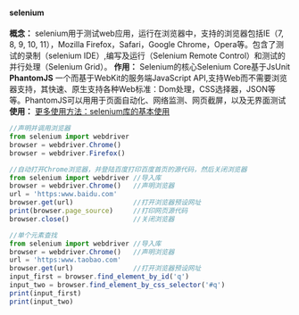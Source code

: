 #### selenium
**概念：** selenium用于测试web应用，运行在浏览器中，支持的浏览器包括IE（7, 8, 9, 10, 11），Mozilla Firefox，Safari，Google Chrome，Opera等。包含了测试的录制（selenium IDE）,编写及运行（Selenium Remote Control）和测试的并行处理（Selenium Grid）。
**作用：** Selenium的核心Selenium Core基于JsUnit
**PhantomJS** 一个而基于WebKit的服务端JavaScript API,支持Web而不需要浏览器支持，其快速、原生支持各种Web标准：Dom处理，CSS选择器，JSON等等。PhantomJS可以用用于页面自动化、网络监测、网页截屏，以及无界面测试
**使用：** [更多使用方法：selenium库的基本使用](https://www.jianshu.com/p/3aa45532e179)
```js
//声明并调用浏览器
from selenium import webdriver
browser = webdriver.Chrome()
browser = webdriver.Firefox()

//自动打开Chrome浏览器，并登陆百度打印百度首页的源代码，然后关闭浏览器
from selenium import webdriver //导入库
browser = webdriver.Chrome()   //声明浏览器
url = 'https:www.baidu.com'
browser.get(url)               //打开浏览器预设网址
print(browser.page_source)     //打印网页源代码
browser.close()                //关闭浏览器

//单个元素查找
from selenium import webdriver //导入库
browser = webdriver.Chrome()   //声明浏览器
url = 'https:www.taobao.com'
browser.get(url)               //打开浏览器预设网址
input_first = browser.find_element_by_id('q')
input_two = browser.find_element_by_css_selector('#q')
print(input_first)
print(input_two)
```